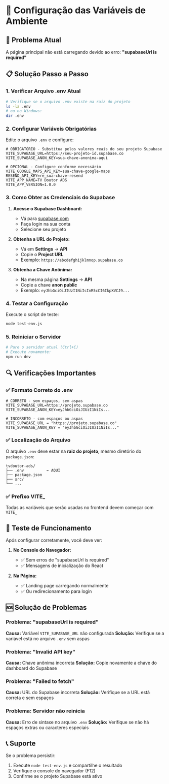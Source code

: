 # 🔧 Configuração das Variáveis de Ambiente

## 🚨 Problema Atual
A página principal não está carregando devido ao erro: **"supabaseUrl is required"**

## 📋 Solução Passo a Passo

### 1. **Verificar Arquivo .env Atual**
```bash
# Verifique se o arquivo .env existe na raiz do projeto
ls -la .env
# ou no Windows:
dir .env
```

### 2. **Configurar Variáveis Obrigatórias**
Edite o arquivo `.env` e configure:

```env
# OBRIGATÓRIO - Substitua pelos valores reais do seu projeto Supabase
VITE_SUPABASE_URL=https://seu-projeto-id.supabase.co
VITE_SUPABASE_ANON_KEY=sua-chave-anonima-aqui

# OPCIONAL - Configure conforme necessário
VITE_GOOGLE_MAPS_API_KEY=sua-chave-google-maps
RESEND_API_KEY=re_sua-chave-resend
VITE_APP_NAME=TV Doutor ADS
VITE_APP_VERSION=1.0.0
```

### 3. **Como Obter as Credenciais do Supabase**

1. **Acesse o Supabase Dashboard:**
   - Vá para [supabase.com](https://supabase.com)
   - Faça login na sua conta
   - Selecione seu projeto

2. **Obtenha a URL do Projeto:**
   - Vá em **Settings** → **API**
   - Copie o **Project URL**
   - Exemplo: `https://abcdefghijklmnop.supabase.co`

3. **Obtenha a Chave Anônima:**
   - Na mesma página **Settings** → **API**
   - Copie a chave **anon public**
   - Exemplo: `eyJhbGciOiJIUzI1NiIsInR5cCI6IkpXVCJ9...`

### 4. **Testar a Configuração**

Execute o script de teste:
```bash
node test-env.js
```

### 5. **Reiniciar o Servidor**
```bash
# Pare o servidor atual (Ctrl+C)
# Execute novamente:
npm run dev
```

## 🔍 Verificações Importantes

### ✅ Formato Correto do .env
```env
# CORRETO - sem espaços, sem aspas
VITE_SUPABASE_URL=https://projeto.supabase.co
VITE_SUPABASE_ANON_KEY=eyJhbGciOiJIUzI1NiIs...

# INCORRETO - com espaços ou aspas
VITE_SUPABASE_URL = "https://projeto.supabase.co"
VITE_SUPABASE_ANON_KEY = "eyJhbGciOiJIUzI1NiIs..."
```

### ✅ Localização do Arquivo
O arquivo `.env` deve estar na **raiz do projeto**, mesmo diretório do `package.json`:
```
tvdoutor-ads/
├── .env          ← AQUI
├── package.json
├── src/
└── ...
```

### ✅ Prefixo VITE_
Todas as variáveis que serão usadas no frontend devem começar com `VITE_`

## 🧪 Teste de Funcionamento

Após configurar corretamente, você deve ver:

1. **No Console do Navegador:**
   - ✅ Sem erros de "supabaseUrl is required"
   - ✅ Mensagens de inicialização do React

2. **Na Página:**
   - ✅ Landing page carregando normalmente
   - ✅ Ou redirecionamento para login

## 🆘 Solução de Problemas

### Problema: "supabaseUrl is required"
**Causa:** Variável `VITE_SUPABASE_URL` não configurada
**Solução:** Verifique se a variável está no arquivo `.env` sem aspas

### Problema: "Invalid API key"
**Causa:** Chave anônima incorreta
**Solução:** Copie novamente a chave do dashboard do Supabase

### Problema: "Failed to fetch"
**Causa:** URL do Supabase incorreta
**Solução:** Verifique se a URL está correta e sem espaços

### Problema: Servidor não reinicia
**Causa:** Erro de sintaxe no arquivo `.env`
**Solução:** Verifique se não há espaços extras ou caracteres especiais

## 📞 Suporte

Se o problema persistir:
1. Execute `node test-env.js` e compartilhe o resultado
2. Verifique o console do navegador (F12)
3. Confirme se o projeto Supabase está ativo
